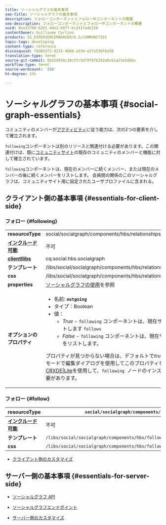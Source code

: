 ```yaml
---
title: ソーシャルグラフの基本事項
seo-title: ソーシャルグラフの基本事項
description: フォローコンポーネントとフォロー中コンポーネントの概要
seo-description: フォローコンポーネントとフォロー中コンポーネントの概要
uuid: 8ea33760-62b1-4de2-b07f-bc2417ade156
contentOwner: Guillaume Carlino
products: SG_EXPERIENCEMANAGER/6.5/COMMUNITIES
topic-tags: developing
content-type: reference
discoiquuid: f8d85d72-0215-4680-a334-e37a530fba58
translation-type: tm+mt
source-git-commit: 0b25d956c19c5fc5d79f87b292a0c61a23e5d66a
workflow-type: tm+mt
source-wordcount: '258'
ht-degree: 23%

---
```



# ソーシャルグラフの基本事項   {#social-graph-essentials}

コミュニティのメンバーが[アクティビティ](essentials-activities.md)に従う能力は、次の2つの要素を介して確立されます。

`following`コンポーネントは別のリソースと関連付ける必要があります。この関連付けは、既に[コミュニティサイト](overview.md#communitiessites)の既存のコミュニティのメンバーと機能に対して確立されています。

`following`コンポーネントは、現在のメンバーに続くメンバー、または現在のメンバーの後に続くメンバーをリストします。 会員間の関係のこのソーシャルグラフは、コミュニティサイト用に設定されたユーザプロファイルに含まれる。

## クライアント側の基本事項 {#essentials-for-client-side}

### フォロー {#following}

<table>
 <tbody>
  <tr>
   <td> <strong>resourceType</strong></td>
   <td>social/socialgraph/components/hbs/relationships</td>
  </tr>
  <tr>
   <td> <a href="scf.md#add-or-include-a-communities-component"><strong>インクルード可能</strong></a></td>
   <td>不可</td>
  </tr>
  <tr>
   <td> <a href="clientlibs.md"><strong>clientllibs</strong></a></td>
   <td>cq.social.hbs.socialgraph</td>
  </tr>
  <tr>
   <td> <strong>テンプレート</strong></td>
   <td> /libs/social/socialgraph/components/hbs/relationships/relationships.hbs</td>
  </tr>
  <tr>
   <td> <strong>css</strong></td>
   <td> /libs/social/socialgraph/components/hbs/relationships/clientlibs/relationships.css</td>
  </tr>
  <tr>
   <td><strong> properties</strong></td>
   <td><a href="socialgraph.md">ソーシャルグラフの使用</a>を参照</td>
  </tr>
  <tr>
   <td><strong> オプションの<br />プロパティ</strong></td>
   <td>
    <ul>
     <li>名前: <strong><code>outgoing</code></strong></li>
     <li>タイプ：Boolean</li>
     <li>値：<br />
      <ul>
       <li><i>True  </i>- <code>following</code> コンポーネントは、現在サインインしているメンバをリストします <code>follows</code></li>
       <li><i>False  </i>- <code>following</code> コンポーネントは、現在サインインしているメンバ <code>follow </code>をリストします。</li>
      </ul> </li>
    </ul> <p>プロパティが見つからない場合は、デフォルトで<i>true</i>に設定されます。 現在、作成者モードで編集ダイアログを使用してこのプロパティを設定することはできません。 <a href="../../help/sites-developing/developing-with-crxde-lite.md">CRXDE|Lite</a>を使用して、<code>following </code>ノードのインスタンスにプロパティを追加する必要があります。</p> </td>
  </tr>
 </tbody>
</table>

### フォロー {#follow}

| **resourceType** | `social/socialgraph/components/hbs/following` |
|---|---|
| [**インクルード可能**](scf.md#add-or-include-a-communities-component) | 不可 |
| **テンプレート** | `/libs/social/socialgraph/components/hbs/following/following.hbs` |
| **css** | `/libs/social/socialgraph/components/hbs/following/clientlibs/following.css` |

* [クライアント側のカスタマイズ](client-customize.md)

## サーバー側の基本事項  {#essentials-for-server-side}

* [ソーシャルグラフ API](https://helpx.adobe.com/experience-manager/6-5/sites/developing/using/reference-materials/javadoc/com/adobe/cq/social/graph/client/api/package-frame.html)

* [ソーシャルグラフエンドポイント](https://helpx.adobe.com/experience-manager/6-5/sites/developing/using/reference-materials/javadoc/com/adobe/cq/social/graph/client/endpoint/package-frame.html)

* [サーバー側のカスタマイズ](server-customize.md)

